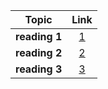 | Topic   |      Link      |
|----------|:-------------:|
| **reading 1** |[1](reading1.md) |
| **reading 2** |[2](reading2.md) |
| **reading 3** |[3](reading3.md) |